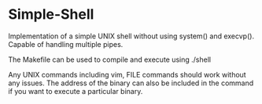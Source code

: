 # Simple-Shell
Implementation of a simple UNIX shell without using system() and execvp(). Capable of handling multiple pipes.

The Makefile can be used to compile and execute using ./shell


Any UNIX commands including vim, FILE commands should work without any issues. The address of the binary can also be included in the command if you want to execute a particular binary.
